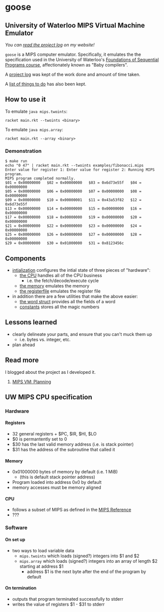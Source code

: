 # goose
## University of Waterloo MIPS Virtual Machine Emulator
_You can [read the project log](https://ckuhl.com/blog/tag/mips-vm/) on my
website!_

`goose` is a MIPS computer emulator. Specifically, it emulates the the
specification used in the University of Waterloo's
[Foundations of Sequential Programs course](https://www.student.cs.uwaterloo.ca/~cs241/),
affectionately known as "Baby compilers".

A [project log](LOG.md) was kept of the work done and amount of time taken.

A [list of things to do](TODO.md) has also been kept.


## How to use it
To emulate `java mips.twoints`:

`racket main.rkt --twoints <binary>`


To emulate `java mips.array`:

`racket main.rkt --array <binary>`

### Demonstration
```
$ make run
echo "0 47" | racket main.rkt --twoints examples/fibonacci.mips
Enter value for register 1: Enter value for register 2: Running MIPS program.
MIPS program completed normally.
$01 = 0x00000000   $02 = 0x00000000   $03 = 0x6d73e55f   $04 = 0x00000000   
$05 = 0x00000000   $06 = 0x00000000   $07 = 0x00000000   $08 = 0x00000000   
$09 = 0x00000000   $10 = 0x00000001   $11 = 0x43a53f82   $12 = 0x6d73e55f   
$13 = 0x00000000   $14 = 0x00000000   $15 = 0x00000000   $16 = 0x00000000   
$17 = 0x00000000   $18 = 0x00000000   $19 = 0x00000000   $20 = 0x00000000   
$21 = 0x00000000   $22 = 0x00000000   $23 = 0x00000000   $24 = 0x00000000   
$25 = 0x00000000   $26 = 0x00000000   $27 = 0x00000000   $28 = 0x00000000   
$29 = 0x00000000   $30 = 0x01000000   $31 = 0x8123456c   
```


## Components
- [intialization](vm/initialize.rkt) configures the intial state of three pieces of "hardware":
	- [the CPU](vm/cpu.rkt) handles all of the CPU business
		- i.e. the fetch/decode/execute cycle
	- [the memory](vm/memory.rkt) emulates the memory
	- [the registerfile](vm/registerfile.rkt) emulates the register file
- in addition there are a few utilities that make the above easier:
	- [the word struct](vm/word.rkt) provides all the fields of a word
	- [constants](vm/constants.rkt) stores all the magic numbers


## Lessons learned
- clearly delineate your parts, and ensure that you can't muck them up
	- i.e. bytes vs. integer, etc.
- plan ahead


## Read more
I blogged about the project as I developed it.

1. [MIPS VM: Planning](https://ckuhl.com/blog/mips-vm-planning/)


## UW MIPS CPU specification
### Hardware
#### Registers
- 32 general registers + $PC, $IR, $HI, $LO
- $0 is permantently set to 0
- $30 has the last valid memory address (i.e. is stack pointer)
- $31 has the address of the subroutine that called it

#### Memory
- 0x01000000 bytes of memory by default (i.e. 1 MiB)
	- (this is default stack pointer address)
- Program loaded into address 0x0 by default
- memory accesses must be memory aligned

#### CPU
- follows a subset of MIPS as defined in the [MIPS Reference](https://www.student.cs.uwaterloo.ca/~cs241/mips/mipsref.pdf)
- ???

### Software
#### On set up
- two ways to load variable data
	- `mips.twoints` which loads (signed?) integers into $1 and $2
	- `mips.array` which loads (signed?) integers into an array of length $2 starting at address $1
		- address $1 is the next byte after the end of the program by default

#### On termination
- outputs that program terminated successfully to stderr
- writes the value of registers $1 - $31 to stderr

